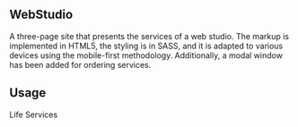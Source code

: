 
## WebStudio
A three-page site that presents the services of a web studio.
The markup is implemented in HTML5, the styling is in SASS, and it is adapted to various devices using the mobile-first methodology.
Additionally, a modal window has been added for ordering services.

## Usage
Life Services
